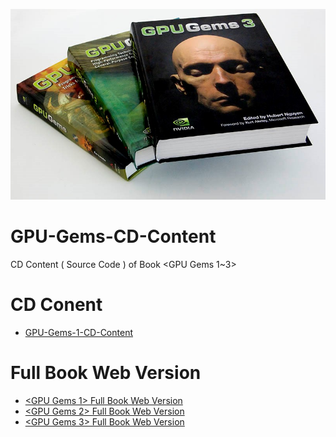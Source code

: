 ![](Media/cover.jpg)

# GPU-Gems-CD-Content

CD Content ( Source Code ) of Book <GPU Gems 1~3>

# CD Conent


 - [ GPU-Gems-1-CD-Content](/GPU-Gems-1-CD-Content/)


# <GPU Gems> Full Book Web Version

- [<GPU Gems 1> Full Book Web Version](https://developer.nvidia.com/gpugems/GPUGems/gpugems_pref01.html)
- [<GPU Gems 2> Full Book Web Version](https://developer.nvidia.com/gpugems/GPUGems2/gpugems2_inside_front_cover.html)
- [<GPU Gems 3> Full Book Web Version](https://developer.nvidia.com/gpugems/GPUGems3/gpugems3_pref01.html)



